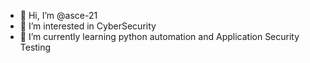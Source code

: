 - 👋 Hi, I’m @asce-21
- 👀 I’m interested in CyberSecurity
- 🌱 I’m currently learning python automation and Application Security Testing


<!---
asce-21/asce-21 is a ✨ special ✨ repository because its `README.md` (this file) appears on your GitHub profile.
You can click the Preview link to take a look at your changes.
--->
